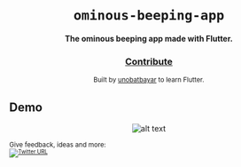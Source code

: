 <div align="center">
  <h1><code>ominous-beeping-app</code></h1>

  <strong>The ominous beeping app made with Flutter.</strong>

<h3>
    <a href="https://github.com/unobatbayar/ominous-beeping-app/pull/new/master">Contribute</a>
  </h3>

  <sub> Built by <a href="https://www.twitter.com/unobatbayar">unobatbayar</a> to learn Flutter. </sub>
</div>

## Demo
<div align="center">

![alt text](https://https://github.com/unobatbayar/ominous-beeping-app/blob/master/demo.gif)

</div>

<sub>Give feedback, ideas and more: <br> <sub> 
[![Twitter URL](https://img.shields.io/twitter/url/https/twitter.com/unobatbayar.svg?style=social&label=Follow%20%40unobatbayar)](https://twitter.com/unobatbayar)
